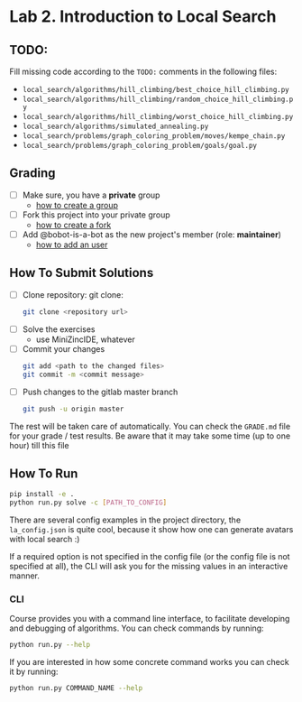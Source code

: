 # Lab 2. Introduction to Local Search

## TODO:

Fill missing code according to the `TODO:` comments in the following files:
- `local_search/algorithms/hill_climbing/best_choice_hill_climbing.py`
- `local_search/algorithms/hill_climbing/random_choice_hill_climbing.py`
- `local_search/algorithms/hill_climbing/worst_choice_hill_climbing.py`
- `local_search/algorithms/simulated_annealing.py`
- `local_search/problems/graph_coloring_problem/moves/kempe_chain.py`
- `local_search/problems/graph_coloring_problem/goals/goal.py`

## Grading

* [ ] Make sure, you have a **private** group
  * [how to create a group](https://docs.gitlab.com/ee/user/group/#create-a-group)
* [ ] Fork this project into your private group
  * [how to create a fork](https://docs.gitlab.com/ee/user/project/repository/forking_workflow.html#creating-a-fork)
* [ ] Add @bobot-is-a-bot as the new project's member (role: **maintainer**)
  * [how to add an user](https://docs.gitlab.com/ee/user/project/members/index.html#add-a-user)

## How To Submit Solutions

* [ ] Clone repository: git clone:
    ```bash
    git clone <repository url>
    ```
* [ ] Solve the exercises
    * use MiniZincIDE, whatever
* [ ] Commit your changes
    ```bash
    git add <path to the changed files>
    git commit -m <commit message>
    ```
* [ ] Push changes to the gitlab master branch
    ```bash
    git push -u origin master
    ```

The rest will be taken care of automatically. You can check the `GRADE.md` file for your grade / test results. 
Be aware that it may take some time (up to one hour) till this file

## How To Run

```bash
pip install -e .
python run.py solve -c [PATH_TO_CONFIG]
```

There are several config examples in the project directory, the `la_config.json` is quite cool, because it show how one can generate avatars with local search :)

If a required option is not specified in the config file (or the config file is not specified at all), the CLI will ask you for the missing values in an interactive manner. 

### CLI 

Course provides you with a command line interface, to facilitate developing and debugging of algorithms.
You can check commands by running:

```bash
python run.py --help
```

If you are interested in how some concrete command works you can check it by running:

```bash
python run.py COMMAND_NAME --help
```
